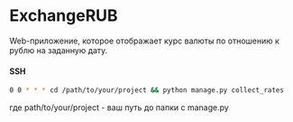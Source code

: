 # ExchangeRUB
Web-приложение, которое отображает курс валюты по отношению к рублю на заданную дату.



#### SSH
```bash
0 0 * * * cd /path/to/your/project && python manage.py collect_rates
```
где path/to/your/project - ваш путь до папки с manage.py
